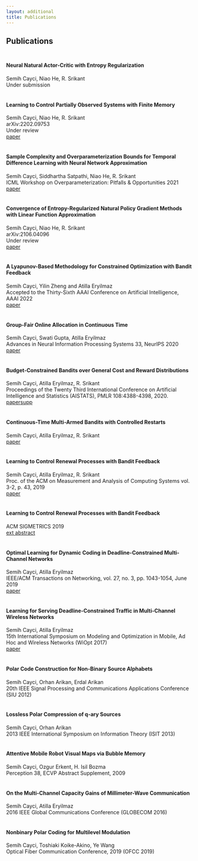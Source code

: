 ```yaml
---
layout: additional
title: Publications
---
```


## Publications <br><br>

#### Neural Natural Actor-Critic with Entropy Regularization<br>
Semih Cayci, Niao He, R. Srikant<br>
Under submission<br><br>

#### Learning to Control Partially Observed Systems with Finite Memory<br>
Semih Cayci, Niao He, R. Srikant<br>
arXiv:2202.09753<br>
Under review<br>
[paper](https://arxiv.org/abs/2202.09753)<br><br>

 #### Sample Complexity and Overparameterization Bounds for Temporal Difference Learning with Neural Network Approximation<br>
Semih Cayci, Siddhartha Satpathi, Niao He, R. Srikant<br>
ICML Workshop on Overparameterization: Pitfalls & Opportunities 2021<br>
[paper](https://arxiv.org/pdf/2103.01391.pdf)<br><br>

 #### Convergence of Entropy-Regularized Natural Policy Gradient Methods with Linear Function Approximation<br>
Semih Cayci, Niao He, R. Srikant<br>
arXiv:2106.04096<br>
Under review<br>
[paper](https://arxiv.org/abs/2106.04096)<br><br>

 #### A Lyapunov-Based Methodology for Constrained Optimization with Bandit Feedback<br>
Semih Cayci, Yilin Zheng and Atilla Eryilmaz<br>
Accepted to the Thirty-Sixth AAAI Conference on Artificial Intelligence, AAAI 2022<br>
[paper](https://arxiv.org/pdf/2106.05165.pdf)<br><br>

 #### Group-Fair Online Allocation in Continuous Time<br>
Semih Cayci, Swati Gupta, Atilla Eryilmaz<br>
Advances in Neural Information Processing Systems 33, NeurIPS 2020<br>
[paper](https://proceedings.neurips.cc/paper/2020/file/9ec0cfdc84044494e10582436e013e64-Paper.pdf)<br><br>

 #### Budget-Constrained Bandits over General Cost and Reward Distributions<br>
Semih Cayci, Atilla Eryilmaz, R. Srikant<br>
Proceedings of the Twenty Third International Conference on Artificial Intelligence and Statistics (AISTATS), PMLR 108:4388-4398, 2020.<br>
[paper](http://proceedings.mlr.press/v108/cayci20a/cayci20a.pdf)[supp](http://proceedings.mlr.press/v108/cayci20a/cayci20a-supp.pdf)<br><br>

 #### Continuous-Time Multi-Armed Bandits with Controlled Restarts<br>
Semih Cayci, Atilla Eryilmaz, R. Srikant<br>
[paper](https://arxiv.org/pdf/2007.00081.pdf)<br><br>

 #### Learning to Control Renewal Processes with Bandit Feedback<br>
Semih Cayci, Atilla Eryilmaz, R. Srikant<br>
Proc. of the ACM on Measurement and Analysis of Computing Systems vol. 3-2, p. 43, 2019<br>
[paper](https://dl.acm.org/doi/pdf/10.1145/3341617.3326158)<br><br>

 #### Learning to Control Renewal Processes with Bandit Feedback<br>
ACM SIGMETRICS 2019<br>
[ext abstract](https://dl.acm.org/doi/abs/10.1145/3309697.3331515)<br><br>

 #### Optimal Learning for Dynamic Coding in Deadline-Constrained Multi-Channel Networks<br>
Semih Cayci, Atilla Eryilmaz<br>
IEEE/ACM Transactions on Networking, vol. 27, no. 3, pp. 1043-1054, June 2019<br>
[paper](https://arxiv.org/abs/1811.10829)<br><br>

 #### Learning for Serving Deadline-Constrained Traffic in Multi-Channel Wireless Networks<br>
Semih Cayci, Atilla Eryilmaz<br>
15th International Symposium on Modeling and Optimization in Mobile, Ad Hoc and Wireless Networks (WiOpt 2017)<br>
[paper](http://dl.ifip.org/db/conf/wiopt/wiopt2017/1570330335.pdf)<br><br>

 #### Polar Code Construction for Non-Binary Source Alphabets<br>
Semih Cayci, Orhan Arikan, Erdal Arikan<br>
20th IEEE Signal Processing and Communications Applications Conference (SIU 2012)<br><br>

 #### Lossless Polar Compression of q-ary Sources<br>
Semih Cayci, Orhan Arikan<br>
2013 IEEE International Symposium on Information Theory (ISIT 2013)<br><br>

 #### Attentive Mobile Robot Visual Maps via Bubble Memory<br>
Semih Cayci, Ozgur Erkent, H. Isil Bozma<br>
Perception 38, ECVP Abstract Supplement, 2009<br><br>

 #### On the Multi-Channel Capacity Gains of Millimeter-Wave Communication<br>
Semih Cayci, Atilla Eryilmaz<br>
2016 IEEE Global Communications Conference (GLOBECOM 2016)<br><br>

 #### Nonbinary Polar Coding for Multilevel Modulation<br>
Semih Cayci, Toshiaki Koike-Akino, Ye Wang<br>
Optical Fiber Communication Conference, 2019 (OFCC 2019)<br><br>
